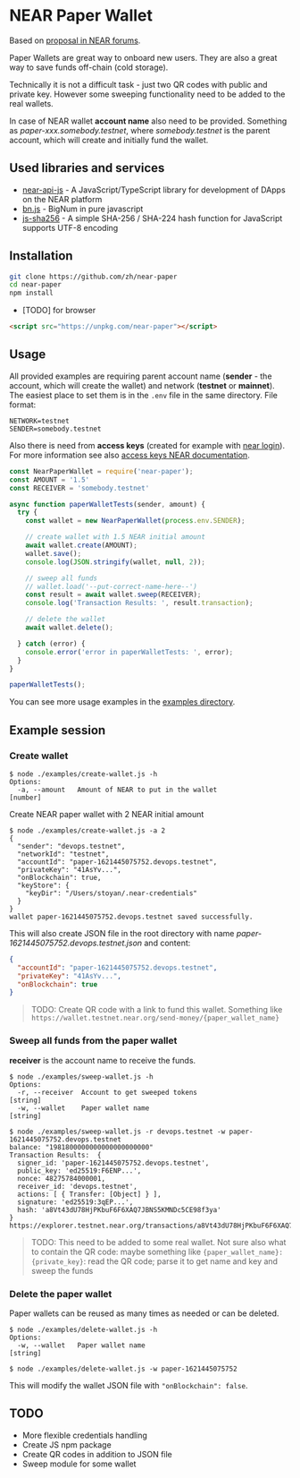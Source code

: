 # NEAR Paper Wallet

Based on [proposal in NEAR forums](https://gov.near.org/t/1843).

Paper Wallets are great way to onboard new users.
They are also a great way to save funds off-chain (cold storage).

Technically it is not a difficult task - just two QR codes with public and private key. However some sweeping functionality need to be added to the real wallets.

In case of NEAR wallet **account name** also need to be provided. Something as *paper-xxx.somebody.testnet*, where *somebody.testnet* is the parent account, which will create and initially fund the wallet.

## Used libraries and services

- [near-api-js](https://github.com/near/near-api-js) - A JavaScript/TypeScript library for development of DApps on the NEAR platform
- [bn.js](https://github.com/indutny/bn.js/) - BigNum in pure javascript
- [js-sha256](https://github.com/emn178/js-sha256) - A simple SHA-256 / SHA-224 hash function for JavaScript supports UTF-8 encoding

## Installation

```sh
git clone https://github.com/zh/near-paper
cd near-paper
npm install
```

* [TODO] for browser

```html
<script src="https://unpkg.com/near-paper"></script>
```

## Usage

All provided examples are requiring parent account name (**sender** - the account, which will create the wallet) and network (**testnet** or **mainnet**). The easiest place to set them is in the `.env` file in the same directory. File format:

```
NETWORK=testnet
SENDER=somebody.testnet
```

Also there is need from **access keys** (created for example with [near login](https://github.com/near/near-cli#near-login)). For more information see also [access keys NEAR documentation](https://github.com/near/near-cli#near-login).

```js
const NearPaperWallet = require('near-paper');
const AMOUNT = '1.5'
const RECEIVER = 'somebody.testnet'

async function paperWalletTests(sender, amount) {
  try {
    const wallet = new NearPaperWallet(process.env.SENDER);

    // create wallet with 1.5 NEAR initial amount
    await wallet.create(AMOUNT);
    wallet.save();
    console.log(JSON.stringify(wallet, null, 2));

    // sweep all funds
    // wallet.load('--put-correct-name-here--')
    const result = await wallet.sweep(RECEIVER);
    console.log('Transaction Results: ', result.transaction);

    // delete the wallet
    await wallet.delete();

  } catch (error) {
    console.error('error in paperWalletTests: ', error);
  }
}

paperWalletTests();
```

You can see more usage examples in the [examples directory](examples/).

## Example session

### Create wallet

```
$ node ./examples/create-wallet.js -h
Options:
  -a, --amount   Amount of NEAR to put in the wallet                    [number]
```

Create NEAR paper wallet with 2 NEAR initial amount

```
$ node ./examples/create-wallet.js -a 2
{
  "sender": "devops.testnet",
  "networkId": "testnet",
  "accountId": "paper-1621445075752.devops.testnet",
  "privateKey": "41AsYv...",
  "onBlockchain": true,
  "keyStore": {
    "keyDir": "/Users/stoyan/.near-credentials"
  }
}
wallet paper-1621445075752.devops.testnet saved successfully.
```

This will also create JSON file in the root directory with name *paper-1621445075752.devops.testnet.json* and content:

```json
{
  "accountId": "paper-1621445075752.devops.testnet",
  "privateKey": "41AsYv...",
  "onBlockchain": true
}
```

> TODO: Create QR code with a link to fund this wallet. Something like `https://wallet.testnet.near.org/send-money/{paper_wallet_name}`

### Sweep all funds from the paper wallet

**receiver** is the account name to receive the funds.

```
$ node ./examples/sweep-wallet.js -h
Options:
  -r, --receiver  Account to get sweeped tokens                         [string]
  -w, --wallet    Paper wallet name                                     [string]
```

```
$ node ./examples/sweep-wallet.js -r devops.testnet -w paper-1621445075752.devops.testnet
balance: "1981800000000000000000000"
Transaction Results:  {
  signer_id: 'paper-1621445075752.devops.testnet',
  public_key: 'ed25519:F6ENP...',
  nonce: 48275784000001,
  receiver_id: 'devops.testnet',
  actions: [ { Transfer: [Object] } ],
  signature: 'ed25519:3qEP...',
  hash: 'a8Vt43dU78HjPKbuF6F6XAQ7JBNS5KMNDc5CE98f3ya'
}
https://explorer.testnet.near.org/transactions/a8Vt43dU78HjPKbuF6F6XAQ7JBNS5KMNDc5CE98f3ya
```

> TODO: This need to be added to some real wallet. Not sure also what to contain the QR code: maybe something like `{paper_wallet_name}:{private_key}`: read the QR code; parse it to get name and key and sweep the funds

### Delete the paper wallet

Paper wallets can be reused as many times as needed or can be deleted.

```
$ node ./examples/delete-wallet.js -h
Options:
  -w, --wallet   Paper wallet name                                      [string]
```

```
$ node ./examples/delete-wallet.js -w paper-1621445075752
```

This will modify the wallet JSON file with `"onBlockchain": false`.

## TODO

* More flexible credentials handling
* Create JS npm package
* Create QR codes in addition to JSON file
* Sweep module for some wallet
